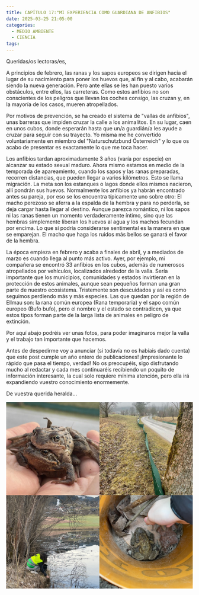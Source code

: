 ```yaml
---
title: CAPÍTULO 17:"MI EXPERIENCIA COMO GUARDIANA DE ANFIBIOS"
date: 2025-03-25 21:05:00
categories: 
  - MEDIO AMBIENTE
  - CIENCIA
tags:
---
```


Queridas/os lectoras/es,

A principios de febrero, las ranas y los sapos europeos se dirigen hacia el lugar de su nacimiento para poner los huevos que, al fin y al cabo, acabarán siendo la nueva generación. Pero ante ellas se les han puesto varios obstáculos, entre ellos, las carreteras. Como estos anfibios no son conscientes de los peligros que llevan los coches consigo, las cruzan y, en la mayoría de los casos, mueren atropellados.

Por motivos de prevención, se ha creado el sistema de "vallas de anfibios", unas barreras que impiden cruzar la calle a los animalitos. En su lugar, caen en unos cubos, donde esperarán hasta que un/a guardián/a les ayude a cruzar para seguir con su trayecto. Yo misma me he convertido voluntariamente en miembro del "Naturschutzbund Österreich" y lo que os acabo de presentar es exactamente lo que me toca hacer.

Los anfibios tardan aproximadamente 3 años (varía por especie) en alcanzar su estado sexual maduro. Ahora mismo estamos en medio de la temporada de apareamiento, cuando los sapos y las ranas preparadas, recorren distancias, que pueden llegar a varios kilómetros. Esto se llama migración. La meta son los estanques o lagos donde ellos mismos nacieron, allí pondrán sus huevos. Normalmente los anfibios ya habrán encontrado antes su pareja, por eso se los encuentra típicamente uno sobre otro: El macho perezoso se aferra a la espalda de la hembra y para no perderla, se deja cargar hasta llegar al destino. Aunque parezca romántico, ni los sapos ni las ranas tienen un momento verdaderamente íntimo, sino que las hembras simplemente liberan los huevos al agua y los machos fecundan por encima. Lo que sí podría considerarse sentimental es la manera en que se emparejan. El macho que haga los ruidos más bellos se ganará el favor de la hembra.

La época empieza en febrero y acaba a finales de abril, y a mediados de marzo es cuando llega al punto más activo. Ayer, por ejemplo, mi compañera se encontró 33 anfibios en los cubos, además de numerosos atropellados por vehículos, localizados alrededor de la valla. Sería importante que los municipios, comunidades y estados invirtieran en la protección de estos animales, aunque sean pequeños forman una gran parte de nuestro ecosistema. Tristemente son descuidados y así es como seguimos perdiendo más y más especies. Las que quedan por la región de Ellmau son: la rana común europea (Rana temporaria) y el sapo común europeo (Bufo bufo), pero el nombre y el estado se contradicen, ya que estos tipos forman parte de la larga lista de animales en peligro de extinción.

Por aquí abajo podréis ver unas fotos, para poder imaginaros mejor la valla y el trabajo tan importante que hacemos.

Antes de despedirme voy a anunciar (si todavía no os habíais dado cuenta) que este post cumple un año entero de publicaciones! ¡Impresionante lo rápido que pasa el tiempo, verdad! No os preocupéis, sigo disfrutando mucho al redactar y cada mes continuaréis recibiendo un poquito de información interesante, la cual solo requiere mínima atención, pero ella irá expandiendo vuestro conocimiento enormemente.

De vuestra querida heralda...

![GUARDIANAS/ES DE ANFIBIOS](/images/ranas.png)